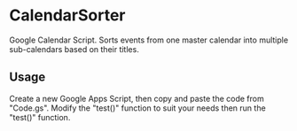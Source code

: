 # CalendarSorter
Google Calendar Script. Sorts events from one master calendar into multiple sub-calendars based on their titles.

## Usage
Create a new Google Apps Script, then copy and paste the code from "Code.gs". Modify the "test()" function to suit your needs then run the "test()" function.
